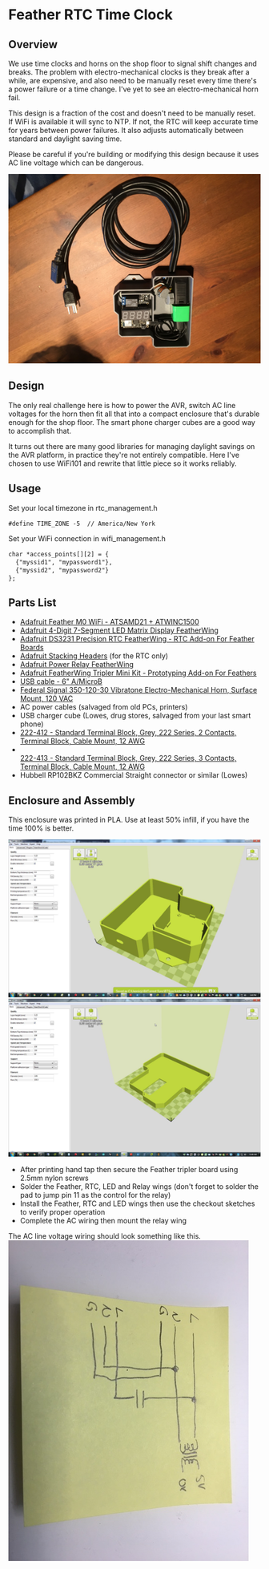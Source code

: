 # Feather RTC Time Clock
## Overview
We use time clocks and horns on the shop floor to signal shift changes and breaks. The problem with electro-mechanical clocks is they break after a while, are expensive, and also need to be manually reset every time there's a power failure or a time change. I've yet to see an electro-mechanical horn fail.

This design is a fraction of the cost and doesn't need to be manually reset. If WiFi is available it will sync to NTP. If not, the RTC will keep accurate time for years between power failures. It also adjusts automatically between standard and daylight saving time.

Please be careful if you're building or modifying this design because it uses AC line voltage which can be dangerous.

![alt text](images/IMG_3923.JPG "Final build")

## Design
The only real challenge here is how to power the AVR, switch AC line voltages for the horn then fit all that into a compact enclosure that's durable enough for the shop floor. The smart phone charger cubes are a good way to accomplish that.

It turns out there are many good libraries for managing daylight savings on the AVR platform, in practice they're not entirely compatible. Here I've chosen to use WiFi101 and rewrite that little piece so it works reliably.

## Usage

Set your local timezone in rtc_management.h
```
#define TIME_ZONE -5  // America/New York
```

Set your WiFi connection in wifi_management.h
```
char *access_points[][2] = {
  {"myssid1", "mypassword1"},
  {"myssid2", "mypassword2"}
};
```
## Parts List
  * [Adafruit Feather M0 WiFi - ATSAMD21 + ATWINC1500](https://www.adafruit.com/product/3010)
  * [Adafruit 4-Digit 7-Segment LED Matrix Display FeatherWing](https://www.adafruit.com/product/3088)
  * [Adafruit DS3231 Precision RTC FeatherWing - RTC Add-on For Feather Boards](https://www.adafruit.com/product/3028)
  * [Adafruit Stacking Headers](https://www.adafruit.com/product/2830) (for the RTC only)
  * [Adafruit Power Relay FeatherWing](https://www.adafruit.com/product/3191)
  * [Adafruit FeatherWing Tripler Mini Kit - Prototyping Add-on For Feathers](https://www.adafruit.com/product/3417)
  * [USB cable - 6" A/MicroB](https://www.adafruit.com/product/898)
  * [Federal Signal 350-120-30 Vibratone Electro-Mechanical Horn, Surface Mount, 120 VAC](https://smile.amazon.com/gp/product/B003OU4HRA/ref=oh_aui_detailpage_o01_s00?ie=UTF8&psc=1)
  * AC power cables (salvaged from old PCs, printers)
  * USB charger cube (Lowes, drug stores, salvaged from your last smart phone)
  * [222-412 -  Standard Terminal Block, Grey, 222 Series, 2 Contacts, Terminal Block, Cable Mount, 12 AWG](https://www.newark.com/wago/222-412/terminal-block-pluggable-2-position/dp/45M7284?MER=bn_browse_1TP_MostPopular_1)
  * [	
222-413 -  Standard Terminal Block, Grey, 222 Series, 3 Contacts, Terminal Block, Cable Mount, 12 AWG ](https://www.newark.com/wago/222-413/terminal-block-pluggable-3-position/dp/28K2061?MER=bn_browse_1TP_MostPopular_1)
  * Hubbell RP102BKZ Commercial Straight connector or similar (Lowes)
    
## Enclosure and Assembly
This enclosure was printed in PLA. Use at least 50% infill, if you have the time 100% is better. 

![alt text](images/ScreenShot006.jpg "Enclosure bottom")
![alt text](images/ScreenShot001.jpg "Enclosure top")

  * After printing hand tap then secure the Feather tripler board using 2.5mm nylon screws
  * Solder the Feather, RTC, LED and Relay wings (don't forget to solder the pad to jump pin 11 as the control for the relay)
  * Install the Feather, RTC and LED wings then use the checkout sketches to verify proper operation
  * Complete the AC wiring then mount the relay wing

The AC line voltage wiring should look something like this.
![alt text](images/IMG_3930.JPG "AC Schematic")
